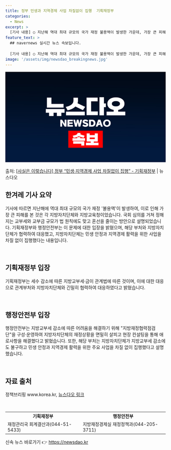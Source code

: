 ```yaml
---
title: 정부 민생과 지역경제 사업 차질없이 집행  기획재정부
categories:
  - News
excerpt: >
  [기사 내용] ○ 지난해 역대 최대 규모의 국가 재정 불용액이 발생한 가운데, 가장 큰 피해를 본 것은 각 …
feature_text: >
  ## navernews 실시간 뉴스 속보입니다.

  [기사 내용] ○ 지난해 역대 최대 규모의 국가 재정 불용액이 발생한 가운데, 가장 큰 피해를 본 것은 각 …
image: '/assets/img/newsdao_breakingnews.jpg'
---
```


![뉴스다오 속보](/assets/img/newsdao_breakingnews.jpg)

<p>출처: <a href="https://newsdao.kr/3148" rel="dofollow">[사실은 이렇습니다] 정부 “민생·지역경제 사업 차질없이 집행” - 기획재정부</a> | 뉴스다오</p>

<h2 data-ke-size="size26">한겨레 기사 요약</h2>
기사에 따르면 지난해에 역대 최대 규모의 국가 재정 '불용액'이 발생하여, 이로 인해 가장 큰 피해를 본 것은 각 지방자치단체와 지방교육청이었습니다. 국회 심의를 거쳐 정해지는 교부세와 교부금 규모가 법 원칙에도 맞고 혼선을 줄이는 방안으로 설명되었습니다. 기획재정부와 행정안전부는 이 문제에 대한 입장을 밝혔으며, 해당 부처와 지방자치단체가 협력하여 대응했고, 지방자치단체는 민생 안정과 지역경제 활력을 위한 사업을 차질 없이 집행했다는 내용입니다.

<p data-ke-size="size16">&nbsp;</p>

<h2 data-ke-size="size26">기획재정부 입장</h2>
기획재정부는 세수 감소에 따른 지방교부세·금이 관계법에 따른 것이며, 이에 대한 대응으로 관계부처와 지방자치단체와 긴밀히 협력하여 대응하였다고 밝혔습니다. 

<p data-ke-size="size16">&nbsp;</p>

<h2 data-ke-size="size26">행정안전부 입장</h2>
행정안전부는 지방교부세 감소에 따른 어려움을 해결하기 위해 "지방재정협력점검단"을 구성·운영하여 지방자치단체의 재정상황을 면밀히 살피고 현장 컨설팅을 통해 애로사항을 해결했다고 밝혔습니다. 또한, 해당 부처는 지방자치단체가 지방교부세 감소에도 불구하고 민생 안정과 지역경제 활력을 위한 주요 사업을 차질 없이 집행했다고 설명했습니다.

<p data-ke-size="size16">&nbsp;</p>

<h2 data-ke-size="size26">자료 출처</h2>
정책브리핑 www.korea.kr, <a href="https://newsdao.kr/3148">뉴스다오 링크</a>

<p data-ke-size="size16">&nbsp;</p>

<table>
  <tr>
    <td style="text-align: center; height: 17px;"><b>기획재정부</b></td>
    <td style="text-align: center; height: 17px;"><b>행정안전부</b></td>
  </tr>
  <tr>
    <td>재정관리국 회계결산과(044-51-5433)</td>
    <td>지방재정경제실 재정정책과(044-205-3711)</td>
  </tr>
</table> 

신속 뉴스 바로가기 👉 <a href="https://newsdao.kr" rel="dofollow">https://newsdao.kr</a>



